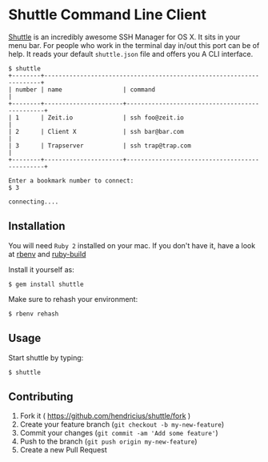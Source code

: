 # Shuttle Command Line Client

[Shuttle](http://fitztrev.github.io/shuttle/) is an incredibly awesome SSH Manager for OS X. It sits in your menu bar. For people who work in the terminal day in/out this port can be of help. It reads your default `shuttle.json` file and offers you A CLI interface.

```
$ shuttle
+--------+---------------------------------------------------------------------+
| number | name                 | command                                       |
+--------+----------------------+-----------------------------------------------+
| 1      | Zeit.io              | ssh foo@zeit.io                               |
| 2      | Client X             | ssh bar@bar.com                               |
| 3      | Trapserver           | ssh trap@trap.com                             |
+--------+----------------------+-----------------------------------------------+

Enter a bookmark number to connect:
$ 3

connecting....
```


## Installation

You will need `Ruby 2` installed on your mac. If you don't have it, have a look at [rbenv](https://github.com/sstephenson/rbenv) and [ruby-build](https://github.com/sstephenson/ruby-build)

Install it yourself as:

    $ gem install shuttle
    
Make sure to rehash your environment:

    $ rbenv rehash   

## Usage

Start shuttle by typing:

    $ shuttle

## Contributing

1. Fork it ( https://github.com/hendricius/shuttle/fork )
2. Create your feature branch (`git checkout -b my-new-feature`)
3. Commit your changes (`git commit -am 'Add some feature'`)
4. Push to the branch (`git push origin my-new-feature`)
5. Create a new Pull Request

